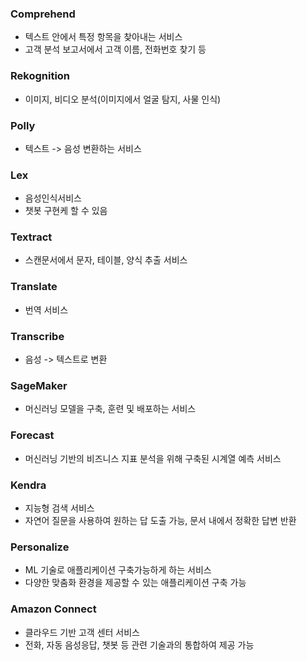 ### Comprehend
  * 텍스트 안에서 특정 항목을 찾아내는 서비스
  * 고객 분석 보고서에서 고객 이름, 전화번호 찾기 등

### Rekognition
  * 이미지, 비디오 분석(이미지에서 얼굴 탐지, 사물 인식)

### Polly
  * 텍스트 -> 음성 변환하는 서비스

### Lex
  * 음성인식서비스
  * 챗봇 구현케 할 수 있음

### Textract
  * 스캔문서에서 문자, 테이블, 양식 추출 서비스

### Translate
  * 번역 서비스

### Transcribe
  * 음성 -> 텍스트로 변환

### SageMaker
  * 머신러닝 모델을 구축, 훈련 및 배포하는 서비스

### Forecast
  * 머신러닝 기반의 비즈니스 지표 분석을 위해 구축된 시계열 예측 서비스

### Kendra
  * 지능형 검색 서비스
  * 자연어 질문을 사용하여 원하는 답 도출 가능, 문서 내에서 정확한 답변 반환

### Personalize
  * ML 기술로 애플리케이션 구축가능하게 하는 서비스
  * 다양한 맞춤화 환경을 제공할 수 있는 애플리케이션 구축 가능

### Amazon Connect
  * 클라우드 기반 고객 센터 서비스
  * 전화, 자동 음성응답, 챗봇 등 관련 기술과의 통합하여 제공 가능
